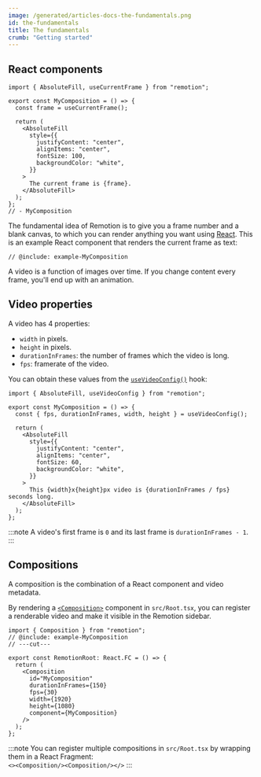 ```yaml
---
image: /generated/articles-docs-the-fundamentals.png
id: the-fundamentals
title: The fundamentals
crumb: "Getting started"
---
```


## React components

```twoslash include example
import { AbsoluteFill, useCurrentFrame } from "remotion";

export const MyComposition = () => {
  const frame = useCurrentFrame();

  return (
    <AbsoluteFill
      style={{
        justifyContent: "center",
        alignItems: "center",
        fontSize: 100,
        backgroundColor: "white",
      }}
    >
      The current frame is {frame}.
    </AbsoluteFill>
  );
};
// - MyComposition
```

The fundamental idea of Remotion is to give you a frame number and a blank canvas, to which you can render anything you want using [React](https://react.dev). This is an example React component that renders the current frame as text:

```tsx twoslash title="MyComposition.tsx"
// @include: example-MyComposition
```

A video is a function of images over time. If you change content every frame, you'll end up with an animation.

## Video properties

A video has 4 properties:

- `width` in pixels.
- `height` in pixels.
- `durationInFrames`: the number of frames which the video is long.
- `fps`: framerate of the video.

You can obtain these values from the [`useVideoConfig()`](/docs/use-video-config) hook:

```tsx twoslash
import { AbsoluteFill, useVideoConfig } from "remotion";

export const MyComposition = () => {
  const { fps, durationInFrames, width, height } = useVideoConfig();

  return (
    <AbsoluteFill
      style={{
        justifyContent: "center",
        alignItems: "center",
        fontSize: 60,
        backgroundColor: "white",
      }}
    >
      This {width}x{height}px video is {durationInFrames / fps} seconds long.
    </AbsoluteFill>
  );
};
```

:::note
A video's first frame is `0` and its last frame is `durationInFrames - 1`.
:::

## Compositions

A composition is the combination of a React component and video metadata.

By rendering a [`<Composition>`](/docs/composition) component in `src/Root.tsx`, you can register a renderable video and make it visible in the Remotion sidebar.

```tsx twoslash title="src/Root.tsx"
import { Composition } from "remotion";
// @include: example-MyComposition
// ---cut---

export const RemotionRoot: React.FC = () => {
  return (
    <Composition
      id="MyComposition"
      durationInFrames={150}
      fps={30}
      width={1920}
      height={1080}
      component={MyComposition}
    />
  );
};
```

:::note
You can register multiple compositions in `src/Root.tsx` by wrapping them in a React Fragment:  
`<><Composition/><Composition/></>`
:::
